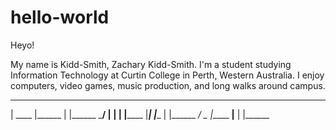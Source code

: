 # hello-world

Heyo!

My name is Kidd-Smith, Zachary Kidd-Smith.
I'm a student studying Information Technology at Curtin College in Perth, Western Australia.
I enjoy computers, video games, music production, and long walks around campus.

 ______ _______ _______      _______ _     _ _______ _____ _______ _______
|  ____ |______    |         |______  \___/  |         |      |    |______
|_____| |______    |         |______ _/   \_ |_____  __|__    |    |______
